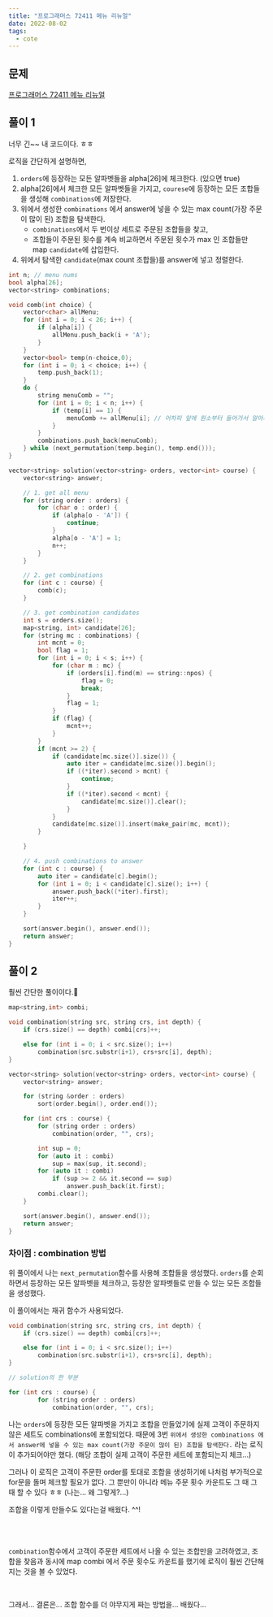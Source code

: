 ```yaml
---
title: "프로그래머스 72411 메뉴 리뉴얼"
date: 2022-08-02
tags:
  - cote
---
```


## 문제

[프로그래머스 72411 메뉴 리뉴얼](https://school.programmers.co.kr/learn/courses/30/lessons/72411)
<br/>

## 풀이 1

너무 긴~~ 내 코드이다. ㅎㅎ<br/>

로직을 간단하게 설명하면,<br/>

1. `orders`에 등장하는 모든 알파벳들을 alpha[26]에 체크한다. (있으면 true)
2. alpha[26]에서 체크한 모든 알파벳들을 가지고, `courese`에 등장하는 모든 조합들을 생성해 `combinations`에 저장한다.
3. 위에서 생성한 `combinations` 에서 answer에 넣을 수 있는 max count(가장 주문이 많이 된) 조합을 탐색한다.
   - `combinations`에서 두 번이상 세트로 주문된 조합들을 찾고,
   - 조합들이 주문된 횟수를 계속 비교하면서 주문된 횟수가 max 인 조합들만 map `candidate`에 삽입한다.
4. 위에서 탐색한 `candidate`(max count 조합들)를 answer에 넣고 정렬한다.

```cpp
int n; // menu nums
bool alpha[26];
vector<string> combinations;

void comb(int choice) {
	vector<char> allMenu;
	for (int i = 0; i < 26; i++) {
		if (alpha[i]) {
			allMenu.push_back(i + 'A');
		}
	}
	vector<bool> temp(n-choice,0);
	for (int i = 0; i < choice; i++) {
		temp.push_back(1);
	}
	do {
		string menuComb = "";
		for (int i = 0; i < n; i++) {
			if (temp[i] == 1) {
				menuComb += allMenu[i]; // 어차피 앞에 원소부터 들어가서 알아서 오름차순
			}
		}
		combinations.push_back(menuComb);
	} while (next_permutation(temp.begin(), temp.end()));
}

vector<string> solution(vector<string> orders, vector<int> course) {
	vector<string> answer;

	// 1. get all menu
	for (string order : orders) {
		for (char o : order) {
			if (alpha[o - 'A']) {
				continue;
			}
			alpha[o - 'A'] = 1;
			n++;
		}
	}

	// 2. get combinations
	for (int c : course) {
		comb(c);
	}

    // 3. get combination candidates
	int s = orders.size();
	map<string, int> candidate[26];
	for (string mc : combinations) {
		int mcnt = 0;
		bool flag = 1;
		for (int i = 0; i < s; i++) {
			for (char m : mc) {
				if (orders[i].find(m) == string::npos) {
					flag = 0;
					break;
				}
				flag = 1;
			}
			if (flag) {
				mcnt++;
			}
		}
		if (mcnt >= 2) {
			if (candidate[mc.size()].size()) {
				auto iter = candidate[mc.size()].begin();
				if ((*iter).second > mcnt) {
					continue;
				}
				if ((*iter).second < mcnt) {
					candidate[mc.size()].clear();
				}
			}
			candidate[mc.size()].insert(make_pair(mc, mcnt));
		}

	}

    // 4. push combinations to answer
	for (int c : course) {
		auto iter = candidate[c].begin();
		for (int i = 0; i < candidate[c].size(); i++) {
			answer.push_back((*iter).first);
			iter++;
		}
	}

	sort(answer.begin(), answer.end());
	return answer;
}

```

## 풀이 2

훨씬 간단한 풀이이다.🤩

```cpp
map<string,int> combi;

void combination(string src, string crs, int depth) {
    if (crs.size() == depth) combi[crs]++;

    else for (int i = 0; i < src.size(); i++)
        combination(src.substr(i+1), crs+src[i], depth);
}

vector<string> solution(vector<string> orders, vector<int> course) {
    vector<string> answer;

    for (string &order : orders)
        sort(order.begin(), order.end());

    for (int crs : course) {
        for (string order : orders)
            combination(order, "", crs);

        int sup = 0;
        for (auto it : combi)
            sup = max(sup, it.second);
        for (auto it : combi)
            if (sup >= 2 && it.second == sup)
                answer.push_back(it.first);
        combi.clear();
    }

    sort(answer.begin(), answer.end());
    return answer;
}
```





### 차이점 : combination 방법

위 풀이에서 나는 `next_permutation`함수를 사용해 조합들을 생성했다. `orders`를 순회하면서 등장하는 모든 알파벳을 체크하고, 등장한 알파벳들로 만들 수 있는 모든 조합들을 생성했다. <br/>

이 풀이에서는 재귀 함수가 사용되었다. 

```cpp
void combination(string src, string crs, int depth) {
    if (crs.size() == depth) combi[crs]++;

    else for (int i = 0; i < src.size(); i++)
        combination(src.substr(i+1), crs+src[i], depth);
}
```

```cpp
// solution의 한 부분

for (int crs : course) {
        for (string order : orders)
            combination(order, "", crs);
```

나는 `orders`에 등장한 모든 알파벳을 가지고 조합을 만들었기에 실제 고객이 주문하지 않은 세트도 combinations에 포함되었다. 때문에 3번 `위에서 생성한 combinations 에서 answer에 넣을 수 있는 max count(가장 주문이 많이 된) 조합을 탐색한다.` 라는 로직이 추가되어야만 했다. (해당 조합이 실제 고객이 주문한 세트에 포함되는지 체크...) <br/>

그러나 이 로직은 고객이 주문한 order를 토대로 조합을 생성하기에 나처럼 부가적으로 for문을 돌며 체크할 필요가 없다. 그 뿐만이 아니라 메뉴 주문 횟수 카운트도 그 때 그 때 할 수 있다 ㅎㅎ (나는... 왜 그렇게?...) <br/>

조합을 이렇게 만들수도 있다는걸 배웠다. ^^!

<br/><br/>

`combination`함수에서 고객이 주문한 세트에서 나올 수 있는 조합만을 고려하였고, 조합을 찾음과 동시에 map combi 에서 주문 횟수도 카운트를 했기에 로직이 훨씬 간단해지는 것을 볼 수 있었다.<br/>

<br/>

그래서... 결론은... 조합 함수를 더 야무지게 짜는 방법을... 배웠다...



